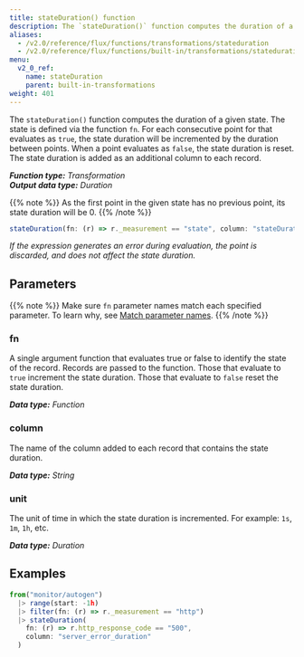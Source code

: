 ```yaml
---
title: stateDuration() function
description: The `stateDuration()` function computes the duration of a given state.
aliases:
  - /v2.0/reference/flux/functions/transformations/stateduration
  - /v2.0/reference/flux/functions/built-in/transformations/stateduration/
menu:
  v2_0_ref:
    name: stateDuration
    parent: built-in-transformations
weight: 401
---
```


The `stateDuration()` function computes the duration of a given state.
The state is defined via the function `fn`.
For each consecutive point for that evaluates as `true`, the state duration will be
incremented by the duration between points.
When a point evaluates as `false`, the state duration is reset.
The state duration is added as an additional column to each record.

_**Function type:** Transformation_  
_**Output data type:** Duration_

{{% note %}}
As the first point in the given state has no previous point, its
state duration will be 0.
{{% /note %}}

```js
stateDuration(fn: (r) => r._measurement == "state", column: "stateDuration", unit: 1s)
```

_If the expression generates an error during evaluation, the point is discarded,
and does not affect the state duration._

## Parameters

{{% note %}}
Make sure `fn` parameter names match each specified parameter. To learn why, see [Match parameter names](/v2.0/reference/flux/language/data-model/#match-parameter-names).
{{% /note %}}

### fn

A single argument function that evaluates true or false to identify the state of the record.
Records are passed to the function.
Those that evaluate to `true` increment the state duration.
Those that evaluate to `false` reset the state duration.

_**Data type:** Function_

### column

The name of the column added to each record that contains the state duration.

_**Data type:** String_

### unit

The unit of time in which the state duration is incremented.
For example: `1s`, `1m`, `1h`, etc.

_**Data type:** Duration_

## Examples

```js
from("monitor/autogen")
  |> range(start: -1h)
  |> filter(fn: (r) => r._measurement == "http")
  |> stateDuration(
    fn: (r) => r.http_response_code == "500",
    column: "server_error_duration"
  )
```
